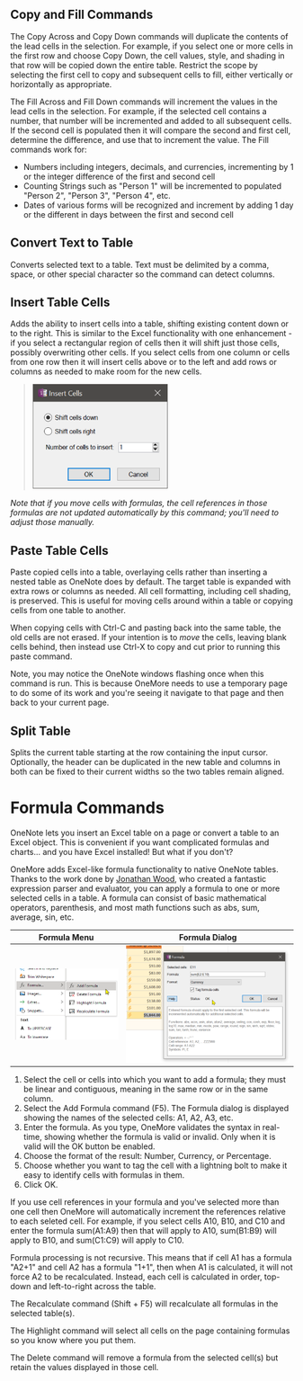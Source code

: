## Copy and Fill Commands
The Copy Across and Copy Down commands will duplicate the contents of the lead cells in the selection. For example, if you select one or more cells in the first row and choose Copy Down, the cell values, style, and shading in that row will be copied down the entire table. Restrict the scope by selecting the first cell to copy and subsequent cells to fill, either vertically or horizontally as appropriate.

The Fill Across and Fill Down commands will increment the values in the lead cells in the selection. For example, if the selected cell contains a number, that number will be incremented and added to all subsequent cells. If the second cell is populated then it will compare the second and first cell, determine the difference, and use that to increment the value. The Fill commands work for:

* Numbers including integers, decimals, and currencies, incrementing by 1 or the integer difference of the first and second cell
* Counting Strings such as "Person 1" will be incremented to populated "Person 2", "Person 3", "Person 4", etc.
* Dates of various forms will be recognized and increment by adding 1 day or the different in days between the first and second cell

## Convert Text to Table
Converts selected text to a table. Text must be delimited by a comma, space, or other special character so the command can detect columns.

## Insert Table Cells
Adds the ability to insert cells into a table, shifting existing content down or to the right.
This is similar to the Excel functionality with one enhancement - if you select a rectangular
region of cells then it will shift just those cells, possibly overwriting other cells. If you
select cells from one column or cells from one row then it will insert cells above or to the left
and add rows or columns as needed to make room for the new cells.

> ![Insert Table Cells](images/InsertCellsDialog.png)

_Note that if you move cells with formulas, the cell references in those formulas are not updated
automatically by this command; you'll need to adjust those manually._

## Paste Table Cells
Paste copied cells into a table, overlaying cells rather than inserting a nested table as OneNote does by default.
The target table is expanded with extra rows or columns as needed. All cell formatting, including cell shading, is preserved.
This is useful for moving cells around within a table or copying cells from one table to another. 

When copying cells with Ctrl-C and pasting back into the same table, the old cells are not erased. If your intention is to _move_ the cells, leaving blank cells behind, then instead use Ctrl-X to copy and cut prior to running this paste command.

Note, you may notice the OneNote windows flashing once when this command is run. This is because OneMore needs to use a temporary page to do some of its work and you're seeing it navigate to that page and then back to your current page.

## Split Table
Splits the current table starting at the row containing the input cursor. Optionally, the header can be duplicated in the new table and columns in both can be fixed to their current widths so the two tables remain aligned.

# Formula Commands

OneNote lets you insert an Excel table on a page or convert a table to an Excel object. This is
convenient if you want complicated formulas and charts... and you have Excel installed! But what
if you don't?

OneMore adds Excel-like formula functionality to native OneNote tables. Thanks to the work done
by [Jonathan Wood](http://www.blackbeltcoder.com/Articles/algorithms/a-c-expression-evaluator),
who created a fantastic expression parser and evaluator, you can apply a formula to one or more
selected cells in a table. A formula can consist of basic mathematical operators, parenthesis,
and most math functions such as abs, sum, average, sin, etc.

| Formula Menu | Formula Dialog |
| ------------ | -------------- |
| ![Formula Menu](images/FormulaMenu.png) | ![Formula Dialog](images/FormulaDialog.png) |

1. Select the cell or cells into which you want to add a formula; they must be linear and
   contiguous, meaning in the same row or in the same column.
1. Select the Add Formula command (F5). The Formula dialog is displayed showing the names of the
   selected cells: A1, A2, A3, etc.
1. Enter the formula. As you type, OneMore validates the syntax in real-time, showing whether
   the formula is valid or invalid. Only when it is valid will the OK button be enabled.
1. Choose the format of the result: Number, Currency, or Percentage.
1. Choose whether you want to tag the cell with a lightning bolt to make it easy to identify
   cells with formulas in them.
1. Click OK.

If you use cell references in your formula and you've selected more than one cell then OneMore
will automatically increment the references relative to each seleted cell. For example, if you
select cells A10, B10, and C10 and enter the formula sum(A1:A9) then that will apply to A10, 
sum(B1:B9) will apply to B10, and sum(C1:C9) will apply to C10.

Formula processing is not recursive. This means that if cell A1 has a formula "A2+1" and cell
A2 has a formula "1+1", then when A1 is calculated, it will not force A2 to be recalculated.
Instead, each cell is calculated in order, top-down and left-to-right across the table.

The Recalculate command (Shift + F5) will recalculate all formulas in the selected table(s).

The Highlight command will select all cells on the page containing formulas so you know where
you put them.

The Delete command will remove a formula from the selected cell(s) but retain the values displayed
in those cell.

